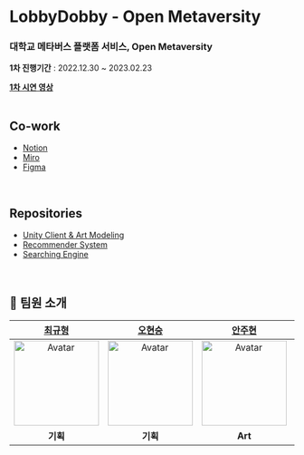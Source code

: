 LobbyDobby - Open Metaversity
=============
### 대학교 메타버스 플랫폼 서비스, Open Metaversity<br>

<b>1차 진행기간</b> : 2022.12.30 ~ 2023.02.23<br>

<b>[1차 시연 영상](https://drive.google.com/file/d/1Wo0ca73v2u1fwT9YQcDOMSnNYx3Fp45e/view?usp=sharing)</b><br><br>

## Co-work
- [Notion](https://lopsided-gardenia-d9c.notion.site/86d934078f7442e4946b5e38eea4da8a?v=baea7b68cb8043c895e92289a992a31b)
- [Miro](https://miro.com/app/board/uXjVP1uO8j0=/)
- [Figma](https://www.figma.com/file/pAtKUvHxDAek0uyV3Cv6ne/%EB%A9%94%ED%83%80%EB%B2%84%EC%8B%9C%ED%8B%B0-%EA%B4%91%EC%9E%A5?node-id=0%3A1&t=MsNTOROeQKm2UpEo-0)
<br>

## Repositories
- [Unity Client & Art Modeling](https://github.com/Seogang-LobbyDobby/lobbydobby-unity)
- [Recommender System](https://github.com/Seogang-LobbyDobby/lobbydobby-ai_rs)
- [Searching Engine](https://github.com/Seogang-LobbyDobby/lobbydobby-ai_searching)
<br>

## 🧑‍ 팀원 소개
| [최규형](https://github.com/dancefirst) | [오현승](https://github.com/OHxhxs) | [안주현](https://github.com/vvavava) | [이승민](https://github.com/leebach98) | [김지훈](https://github.com/MightyChipmunk) | [김태현](https://github.com/ktaehyun)
| :----: | :----: | :----: | :----: | :----: | :----: |
| <a href="https://github.com/dancefirst"><img src="https://avatars.githubusercontent.com/u/98203262?v=4" alt="Avatar" width="150px" /></a> | <a href="https://github.com/OHxhxs"><img src="https://avatars.githubusercontent.com/u/94346414?v=4" alt="Avatar" width="150px" /></a> | <a href="https://github.com/vvavava"><img src="https://user-images.githubusercontent.com/86669008/211308153-ff80f153-1b6d-4239-8039-b2b22f3bd4d6.jpg" alt="Avatar" width="150px" /></a> | <a href="https://github.com/leebach98"><img src="https://user-images.githubusercontent.com/86669008/211308242-3ec6f210-d4df-421d-9afc-160c74fb43e8.jpg" alt="Avatar" width="150px" /></a> | <a href="https://github.com/MightyChipmunk"><img src="https://user-images.githubusercontent.com/86669008/211308858-1fbe8102-f402-4133-8bb7-58b792eea6e3.jpg" width="150px" /></a> | <a href="https://github.com/ktaehyun"><img src="https://avatars.githubusercontent.com/u/86669008?v=4" width="150px" /></a> |
| <b>기획</b> | <b>기획</b> | <b>Art</b> | <b>XR</b> | <b>XR</b> | <b>AI</b> |
